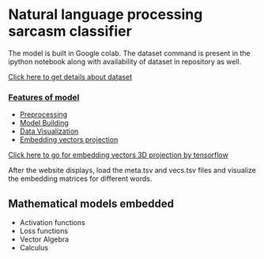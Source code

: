 <h1>Natural language processing sarcasm classifier</h1>
<p>The model is built in Google colab. The dataset command is present in the ipython notebook along with availability of dataset in repository as well.</p>
<a href="https://www.kaggle.com/rmisra/news-headlines-dataset-for-sarcasm-detection">Click here to get details about dataset</>
<h3>Features of model</h3>
<ul>
<li>Preprocessing</li>
<li>Model Building</li>
<li>Data Visualization</li>
<li>Embedding vectors projection</li>
</ul>
<a href="https://projector.tensorflow.org/">Click here to go for embedding vectors 3D projection by tensorflow</a>
<p>After the website displays, load the meta.tsv and vecs.tsv files and visualize the embedding matrices for different words.</p>
<h2>Mathematical models embedded</h2>
<ul>
  <li>Activation functions</li>
  <li>Loss functions</li>
  <li>Vector Algebra</li>
  <li>Calculus</li>
  </ul>
